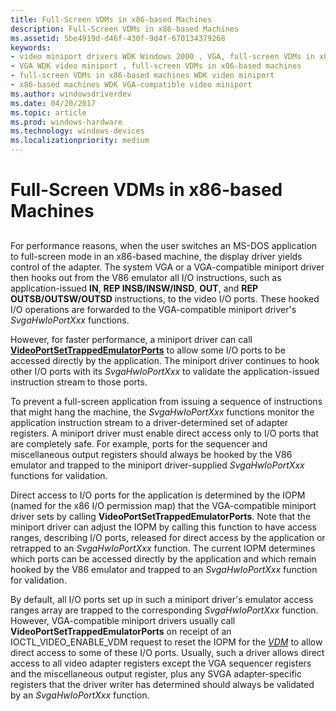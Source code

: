 ```yaml
---
title: Full-Screen VDMs in x86-based Machines
description: Full-Screen VDMs in x86-based Machines
ms.assetid: 5be4919d-d46f-430f-9d4f-670134379268
keywords:
- video miniport drivers WDK Windows 2000 , VGA, full-screen VDMs in x86-based machines
- VGA WDK video miniport , full-screen VDMs in x86-based machines
- full-screen VDMs in x86-based machines WDK video miniport
- x86-based machines WDK VGA-compatible video miniport
ms.author: windowsdriverdev
ms.date: 04/20/2017
ms.topic: article
ms.prod: windows-hardware
ms.technology: windows-devices
ms.localizationpriority: medium
---
```


# Full-Screen VDMs in x86-based Machines


## <span id="ddk_full_screen_vdms_in_x86_based_machines_gg"></span><span id="DDK_FULL_SCREEN_VDMS_IN_X86_BASED_MACHINES_GG"></span>


For performance reasons, when the user switches an MS-DOS application to full-screen mode in an x86-based machine, the display driver yields control of the adapter. The system VGA or a VGA-compatible miniport driver then hooks out from the V86 emulator all I/O instructions, such as application-issued **IN**, **REP INSB/INSW/INSD**, **OUT**, and **REP OUTSB/OUTSW/OUTSD** instructions, to the video I/O ports. These hooked I/O operations are forwarded to the VGA-compatible miniport driver's *SvgaHwIoPortXxx* functions.

However, for faster performance, a miniport driver can call [**VideoPortSetTrappedEmulatorPorts**](https://msdn.microsoft.com/library/windows/hardware/ff570366) to allow some I/O ports to be accessed directly by the application. The miniport driver continues to hook other I/O ports with its *SvgaHwIoPortXxx* to validate the application-issued instruction stream to those ports.

To prevent a full-screen application from issuing a sequence of instructions that might hang the machine, the *SvgaHwIoPortXxx* functions monitor the application instruction stream to a driver-determined set of adapter registers. A miniport driver must enable direct access only to I/O ports that are completely safe. For example, ports for the sequencer and miscellaneous output registers should always be hooked by the V86 emulator and trapped to the miniport driver-supplied *SvgaHwIoPortXxx* functions for validation.

Direct access to I/O ports for the application is determined by the IOPM (named for the x86 I/O permission map) that the VGA-compatible miniport driver sets by calling **VideoPortSetTrappedEmulatorPorts**. Note that the miniport driver can adjust the IOPM by calling this function to have access ranges, describing I/O ports, released for direct access by the application or retrapped to an *SvgaHwIoPortXxx* function. The current IOPM determines which ports can be accessed directly by the application and which remain hooked by the V86 emulator and trapped to an *SvgaHwIoPortXxx* function for validation.

By default, all I/O ports set up in such a miniport driver's emulator access ranges array are trapped to the corresponding *SvgaHwIoPortXxx* function. However, VGA-compatible miniport drivers usually call **VideoPortSetTrappedEmulatorPorts** on receipt of an IOCTL\_VIDEO\_ENABLE\_VDM request to reset the IOPM for the [*VDM*](https://msdn.microsoft.com/library/windows/hardware/ff556344#wdkgloss-vdm) to allow direct access to some of these I/O ports. Usually, such a driver allows direct access to all video adapter registers except the VGA sequencer registers and the miscellaneous output register, plus any SVGA adapter-specific registers that the driver writer has determined should always be validated by an *SvgaHwIoPortXxx* function.

 

 





